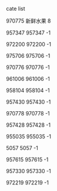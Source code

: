 cate list

970775 新鲜水果 8

957347 957347 -1

972200 972200 -1

975706 975706 -1

970776 970776 -1

961006 961006 -1

958104 958104 -1

957430 957430 -1

970778 970778 -1

957428 957428 -1

955035 955035 -1

5057 5057 -1

957615 957615 -1

957330 957330 -1

972219 972219 -1

